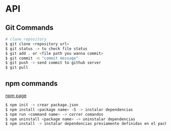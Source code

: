 # API

## Git Commands

```sh
# clone repository
$ git clone <repository url>
$ git status -> to check file status
$ git add . or <file path you wanna commit>
$ git commit -m "commit message"
$ git push -> send commit to github server
$ git pull

```

## npm commands

[npm page](https://www.npmjs.com/)

```sh
$ npm init -> crear package.json
$ npm install <package name> -S -> instalar dependencias
$ npm run <command name> -> correr comandos
$ npm uninstall <package name> -> uninstalar dependencias
$ npm install -> instalar dependencias previamente definidas en el package.json
```
